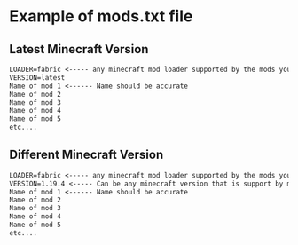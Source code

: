 # Example of mods.txt file
## Latest Minecraft Version
```txt
LOADER=fabric <----- any minecraft mod loader supported by the mods you want to download
VERSION=latest
Name of mod 1 <------ Name should be accurate
Name of mod 2
Name of mod 3
Name of mod 4
Name of mod 5
etc....
```

## Different Minecraft Version
```txt
LOADER=fabric <----- any minecraft mod loader supported by the mods you want to download
VERSION=1.19.4 <----- Can be any minecraft version that is support by mods you want to download
Name of mod 1 <------ Name should be accurate
Name of mod 2
Name of mod 3
Name of mod 4
Name of mod 5
etc....
```
